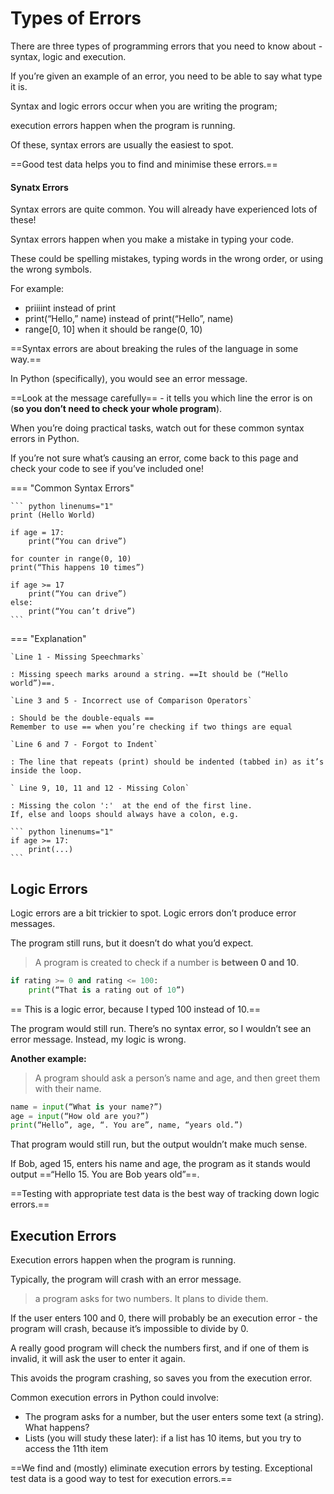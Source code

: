 # Types of Errors

There are three types of programming errors that you need to know about - syntax, logic and execution.

If you’re given an example of an error, you need to be able to say what type it is.

Syntax and logic errors occur when you are writing the program; 

execution errors happen when the program is running. 

Of these, syntax errors are usually the easiest to spot.

==Good test data helps you to find and minimise these errors.==

#### Synatx Errors

Syntax errors are quite common. You will already have experienced lots of these!

Syntax errors happen when you make a mistake in typing your code. 

These could be spelling mistakes, typing words in the wrong order, or using the wrong symbols.

For example:

* priiiint instead of print
* print(“Hello,” name) instead of print(“Hello”, name)
* range[0, 10] when it should be range(0, 10)

==Syntax errors are about breaking the rules of the language in some way.==

In Python (specifically), you would see an error message. 

==Look at the message carefully== - it tells you which line the error is on (**so you don’t need to check your whole program**).

When you’re doing practical tasks, watch out for these common syntax errors in Python. 

If you’re not sure what’s causing an error, come back to this page and check your code to see if you’ve included one!

=== "Common Syntax Errors"

    ``` python linenums="1"      
    print (Hello World) 
      
    if age = 17: 
        print(“You can drive”)
      
    for counter in range(0, 10)
    print(“This happens 10 times”)       
      
    if age >= 17
        print(“You can drive”)
    else:
        print(“You can’t drive”)        
    ```

=== "Explanation"

    `Line 1 - Missing Speechmarks`

    : Missing speech marks around a string. ==It should be (“Hello world”)==.    

    `Line 3 and 5 - Incorrect use of Comparison Operators`
    
    : Should be the double-equals ==
    Remember to use == when you’re checking if two things are equal

    `Line 6 and 7 - Forgot to Indent`    
    
    : The line that repeats (print) should be indented (tabbed in) as it’s inside the loop.

    ` Line 9, 10, 11 and 12 - Missing Colon`
    
    : Missing the colon ':'  at the end of the first line. 
    If, else and loops should always have a colon, e.g.

    ``` python linenums="1"
    if age >= 17:
        print(...)  
    ```    

## Logic Errors

Logic errors are a bit  trickier to spot. Logic errors don’t produce error messages. 

The program still runs, but it doesn’t do what you’d expect.

> A program is created to check if a number is **between 0 and 10**.

``` python linenums="1"
if rating >= 0 and rating <= 100:
    print(“That is a rating out of 10”)   
```
    
== This is a logic error, because I typed 100 instead of 10.==

The program would still run. There’s no syntax error, so I wouldn’t see an error message. Instead, my logic is wrong.

**Another example:**

> A program should ask a person’s name and age, and then greet them with their name.

``` python linenums="1"
name = input(“What is your name?”)
age = input(“How old are you?”)
print(“Hello”, age, “. You are”, name, “years old.”)
```
That program would still run, but the output wouldn’t make much sense. 

If Bob, aged 15, enters his name and age, the program as it stands would output ==“Hello 15. You are Bob years old”==.

==Testing with appropriate test data is the best way of tracking down logic errors.==

## Execution Errors

Execution errors happen when the program is running. 

Typically, the program will crash with an error message.

> a program asks for two numbers. It plans to divide them.
> 
If the user enters 100 and 0, there will probably be an execution error - the program will crash, because it’s impossible to divide by 0. 

A really good program will check the numbers first, and if one of them is invalid, it will ask the user to enter it again. 

This avoids the program crashing, so saves you from the execution error.

Common execution errors in Python could involve:

* The program asks for a number, but the user enters some text (a string). What happens?
* Lists (you will study these later): if a list has 10 items, but you try to access the 11th item

==We find and (mostly) eliminate execution errors by testing. Exceptional test data is a good way to test for execution errors.==


